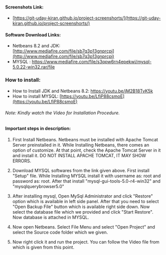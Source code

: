 
#### Screenshots Link:
- [https://git-uday-kiran.github.io/project-screenshorts/](https://git-uday-kiran.github.io/project-screenshorts/)

#### Software Download Links:

- Netbeans 8.2 and JDK: [http://www.mediafire.com/file/sb7q3p13gnprcpj](http://www.mediafire.com/file/sb7q3p13gnprcpj)
- MYSQL : https://www.mediafire.com/file/s3qpw6rn4epekwi/mysql-5.0.22-win32.rar/file

### How to install:
- How to Install JDK and Netbeans 8.2:
https://youtu.be/jM2B18TvK5k
- How to install MYSQL: [https://youtu.be/LfiP88csmoE](https://youtu.be/LfiP88csmoE)

###### Note: Kindly watch the Video for Installation Procedure.

#### Important steps in description:
1. First Install Netbeans. Netbeans must be installed with Apache Tomcat Server preinstalled in it. While Installing Netbeans, there comes an option of customize. At that point, check the Apache Tomcat Server in it and install it. DO NOT INSTALL APACHE TOMCAT, IT MAY SHOW ERRORS.

2. Download MYSQL softwares from the link given above. First install "Setup" file. While Installing MYSQL install it with username as: root and password as: root.  After that install "mysql-gui-tools-5.0-r4-win32" and "mysqlquerybrowser5.0"

3. After installing mysql, Open MySql Administrator and click "Restore" option which is available in left side panel. After that you need to select "Open Backup File" button which is available right side down. Now select the database file which we provided and click "Start Restore". Now database is attached in MYSQL.

4. Now open Netbeans. Select File Menu and select "Open Project" and select the Source code folder which we given.

5. Now right click it and run the project. You can follow the Video file from which is given from this point.
